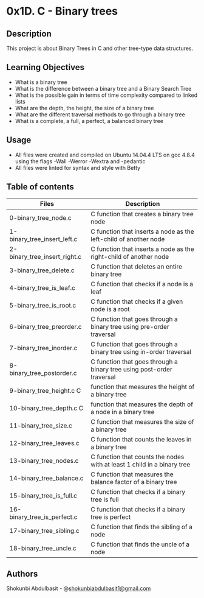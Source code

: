 # 0x1D. C - Binary trees
## Description
This project is about Binary Trees in C and other tree-type data structures.

## Learning Objectives
* What is a binary tree
* What is the difference between a binary tree and a Binary Search Tree
* What is the possible gain in terms of time complexity compared to linked lists
* What are the depth, the height, the size of a binary tree
* What are the different traversal methods to go through a binary tree
* What is a complete, a full, a perfect, a balanced binary tree
## Usage
* All files were created and compiled on Ubuntu 14.04.4 LTS on gcc 4.8.4 using the flags -Wall -Werror -Wextra and -pedantic
 * All files were linted for syntax and style with Betty
## Table of contents
|Files	 |Description|
| --- | --- |
|0-binary_tree_node.c|	C function that creates a binary tree node|
|1-binary_tree_insert_left.c|	C function that inserts a node as the left-child of another node|
|2-binary_tree_insert_right.c|	C function that inserts a node as the right-child of another node|
|3-binary_tree_delete.c|	C function that deletes an entire binary tree|
|4-binary_tree_is_leaf.c|	C function that checks if a node is a leaf|
|5-binary_tree_is_root.c|	C function that checks if a given node is a root|
|6-binary_tree_preorder.c|	C function that goes through a binary tree using pre-order traversal|
|7-binary_tree_inorder.c|	C function that goes through a binary tree using in-order traversal|
|8-binary_tree_postorder.c|	C function that goes through a binary tree using post-order traversal|
|9-binary_tree_height.c	C |function that measures the height of a binary tree|
|10-binary_tree_depth.c	C |function that measures the depth of a node in a binary tree|
|11-binary_tree_size.c	|C function that measures the size of a binary tree|
|12-binary_tree_leaves.c|	C function that counts the leaves in a binary tree|
|13-binary_tree_nodes.c	|C function that counts the nodes with at least 1 child in a binary tree|
|14-binary_tree_balance.c|	C function that measures the balance factor of a binary tree|
|15-binary_tree_is_full.c|	C function that checks if a binary tree is full|
|16-binary_tree_is_perfect.c	|C function that checks if a binary tree is perfect|
|17-binary_tree_sibling.c	|C function that finds the sibling of a node|
|18-binary_tree_uncle.c|	C function that finds the uncle of a node|
## Authors
Shokunbi Abdulbasit - @shokunbiabdulbasit1@gmail.com
